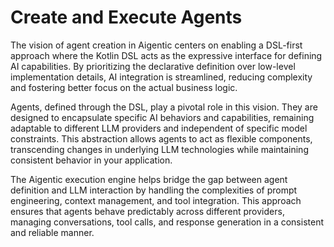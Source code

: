 # Create and Execute Agents

The vision of agent creation in Aigentic centers on enabling a DSL-first approach where the Kotlin DSL acts as the expressive interface for defining AI capabilities. By prioritizing the declarative definition over low-level implementation details, AI integration is streamlined, reducing complexity and fostering better focus on the actual business logic.

Agents, defined through the DSL, play a pivotal role in this vision. They are designed to encapsulate specific AI behaviors and capabilities, remaining adaptable to different LLM providers and independent of specific model constraints. This abstraction allows agents to act as flexible components, transcending changes in underlying LLM technologies while maintaining consistent behavior in your application.

The Aigentic execution engine helps bridge the gap between agent definition and LLM interaction by handling the complexities of prompt engineering, context management, and tool integration. This approach ensures that agents behave predictably across different providers, managing conversations, tool calls, and response generation in a consistent and reliable manner.

